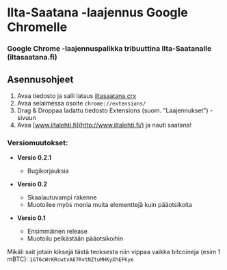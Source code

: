 # Ilta-Saatana -laajennus Google Chromelle

### Google Chrome -laajennuspalikka tribuuttina Ilta-Saatanalle (iltasaatana.fi)

## Asennusohjeet 
1. Avaa tiedosto ja salli lataus [iltasaatana.crx](http://bit.ly/135K9kB)
2. Avaa selaimessa osoite `chrome://extensions/`
3. Drag & Droppaa ladattu tiedosto Extensions (suom. "Laajennukset") -sivuun
4. Avaa [www.iltalehti.fi](http://www.iltalehti.fi/) ja nauti saatana!

### Versiomuutokset:
- **Versio 0.2.1**
    - Bugikorjauksia

- **Versio 0.2**
    - Skaalautuvampi rakenne
    - Muotoilee myös monia muita elementtejä kuin pääotsikoita

- **Versio 0.1**
    - Ensimmäinen release
    - Muotoilu pelkästään pääotsikoihin 

Mikäli sait jotain kiksejä tästä teoksesta niin vippaa vaikka bitcoineja (esim 1 mBTC): 
`1GT6cWrKRcwtvA87RvtNZtuMHKyXhEFKye`
